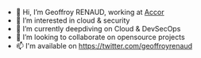 - 👋 Hi, I’m Geoffroy RENAUD, working at [Accor](https://all.accor.com)
- 👀 I’m interested in cloud & security
- 🌱 I’m currently deepdiving on Cloud & DevSecOps
- 💞️ I’m looking to collaborate on opensource projects
- 📫 I'm available on https://twitter.com/geoffroyrenaud

<!---
geoffroyrenaud/geoffroyrenaud is a ✨ special ✨ repository because its `README.md` (this file) appears on your GitHub profile.
You can click the Preview link to take a look at your changes.
--->
